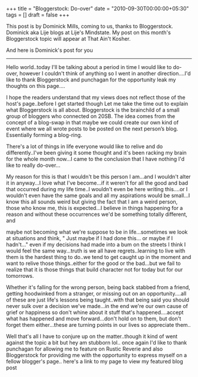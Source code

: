 +++
title = "Bloggerstock: Do-over"
date = "2010-09-30T00:00:00+05:30"
tags = []
draft = false
+++

This post is by Dominick Mills, coming to us, thanks to
Bloggerstock.  Dominick aka Lije blogs at Lije's Mindstate.  My post
on this month's Bloggerstock topic will appear at That Ain't Kosher.

And here is Dominick's post for you

---

Hello world..today I'll be talking about a period in time I would like
to do-over, however I couldn't think of anything so I went in another
direction....I'd like to thank Bloggerstock and punchagan for
the opportunity leak my thoughts on this page....

I hope the readers understand that my views does not reflect those of
the host's page..before I get started though Let me take the time out
to explain what Bloggerstock is all about.  Bloggerstock is the
brainchild of a small group of bloggers who connected on 20SB. The
idea comes from the concept of a blog-swap in that maybe we could
create our own kind of event where we all wrote posts to be posted on
the next person’s blog. Essentially forming a blog-ring.

There's a lot of things in life everyone would like to relive and do
differently..I've been giving it some thought and it's been racking my
brain for the whole month now...I came to the conclusion that I have
nothing I'd like to really do-over...

My reason for this is that I wouldn't be this person I am...and I
wouldn't alter it in anyway...I love what I've become...if it weren't
for all the good and bad that occurred during my life time..I wouldn't
even be here writing this....or I wouldn't even have the same goals
and all my aspirations would be small...I know this all sounds weird
but giving the fact that I am a weird person, those who know me, this
is expected...I believe in things happening for a reason and without
these occurrences we'd be something totally different, and

maybe not becoming what we're suppose to be in life...sometimes we
look at situations and think, " Just maybe if I had done this... or
maybe if I hadn't..." even if my decisions had made into a bum on the
streets I think I would feel the same way...truth is we all have
regrets..learning to live with them is the hardest thing to do..we
tend to get caught up in the moment and want to relive those
things..either for the good or the bad...but we fail to realize that
it is those things that build character not for today but for our
tomorrows.

Whether it's falling for the wrong person, being back stabbed from a
friend, getting hoodwinked from a stranger, or missing out on an
opportunity....all of these are just life's lessons being taught..with
that being said you should never sulk over a decision we've made...in
the end we're our own cause of grief or happiness so don't whine about
it stuff that's happened....accept what has happened and move
forward...don't hold on to them, but don't forget them either...these
are turning points in our lives so appreciate them..

Well that's all I have to conjure up on the matter..though it kind of
went against the topic a bit but hey am stubborn lol.. once again I'd
like to thank punchagan for allowing me to feature on Rustic
Reverie and also Bloggerstock for providing me with the opportunity to
express myself on a fellow blogger's page.. here's a link to my page
to view my featured blog post
